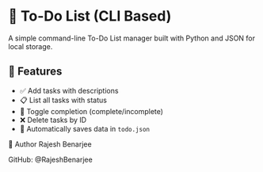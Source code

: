 # 📝 To-Do List (CLI Based)

A simple command-line To-Do List manager built with Python and JSON for local storage.

## 🚀 Features

- ✅ Add tasks with descriptions
- 📋 List all tasks with status
- 🔁 Toggle completion (complete/incomplete)
- ❌ Delete tasks by ID
- 💾 Automatically saves data in `todo.json`

👤 Author
Rajesh Benarjee


GitHub: @RajeshBenarjee
